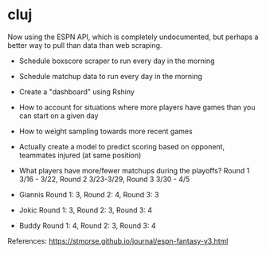 # cluj

Now using the ESPN API, which is completely undocumented, but perhaps a better way to pull than data than web scraping. 

- Schedule boxscore scraper to run every day in the morning
- Schedule matchup data to run every day in the morning
- Create a "dashboard" using Rshiny

- How to account for situations where more players have games than you can start on a given day 
- How to weight sampling towards more recent games
- Actually create a model to predict scoring based on opponent, teammates injured (at same position)

- What players have more/fewer matchups during the playoffs? Round 1 3/16 - 3/22, Round 2 3/23-3/29, Round 3 3/30 - 4/5

- Giannis Round 1: 3, Round 2: 4, Round 3: 3
- Jokic Round 1: 3, Round 2: 3, Round 3: 4
- Buddy Round 1: 4, Round 2: 3, Round 3: 4

References:
https://stmorse.github.io/journal/espn-fantasy-v3.html